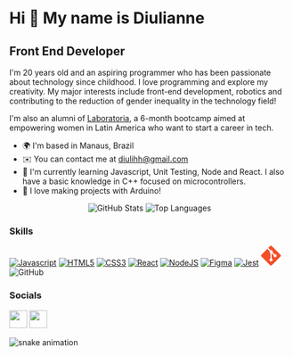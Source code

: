 Hi 👋 My name is Diulianne
==========================

Front End Developer
-----------------------------

I'm 20 years old and an aspiring programmer who has been passionate about technology since childhood. I love programming and explore my creativity. My major interests include front-end development, robotics and contributing to the reduction of gender inequality in the technology field!

I'm also an alumni of [Laboratoria](https://www.laboratoria.la/en), a 6-month bootcamp aimed at empowering women in Latin America who want to start a career in tech.

* 🌍  I'm based in Manaus, Brazil
* ✉️  You can contact me at [diulihh@gmail.com](mailto:diulihh@gmail.com)
* 🧠  I'm currently learning Javascript, Unit Testing, Node and React. I also have a basic knowledge in C++ focused on microcontrollers.
* 🤖  I love making projects with Arduino!


<p align="center">
    <img src="https://github-readme-stats.vercel.app/api?username=diulianne&show_icons=true&theme=neon&rank_icon=github&include_all_commits=true" alt="GitHub Stats" height="180em">
    <img src="https://github-readme-stats.vercel.app/api/top-langs/?username=diulianne&show_icons=true&theme=neon" alt="Top Languages"  height="180em">
</p>


### Skills

<p align="left">
<a href="https://developer.mozilla.org/en-US/docs/Web/JavaScript" target="_blank" rel="noreferrer"><img src="https://raw.githubusercontent.com/danielcranney/readme-generator/main/public/icons/skills/javascript-colored.svg" width="36" height="36" alt="Javascript" /></a>
<a href="https://developer.mozilla.org/en-US/docs/Glossary/HTML5" target="_blank" rel="noreferrer"><img src="https://raw.githubusercontent.com/danielcranney/readme-generator/main/public/icons/skills/html5-colored.svg" width="36" height="36" alt="HTML5" /></a>
<a href="https://www.w3.org/TR/CSS/#css" target="_blank" rel="noreferrer"><img src="https://raw.githubusercontent.com/danielcranney/readme-generator/main/public/icons/skills/css3-colored.svg" width="36" height="36" alt="CSS3" /></a>
<a href="https://reactjs.org/" target="_blank" rel="noreferrer"><img src="https://raw.githubusercontent.com/danielcranney/readme-generator/main/public/icons/skills/react-colored.svg" width="36" height="36" alt="React" /></a>
<a href="https://nodejs.org/en/" target="_blank" rel="noreferrer"><img src="https://raw.githubusercontent.com/danielcranney/readme-generator/main/public/icons/skills/nodejs-colored.svg" width="36" height="36" alt="NodeJS" /></a>
<a href="https://www.figma.com/" target="_blank" rel="noreferrer"><img src="https://raw.githubusercontent.com/danielcranney/readme-generator/main/public/icons/skills/figma-colored.svg" width="36" height="36" alt="Figma" /></a>
<a href="https://jestjs.io/" target="_blank" rel="noreferrer"><img src="https://cdn.jsdelivr.net/gh/devicons/devicon/icons/jest/jest-plain.svg" width="36" height="36" alt="Jest" /></a>
<a><img src="https://raw.githubusercontent.com/devicons/devicon/master/icons/git/git-original.svg" width="36" height="36" alt="Git" /></a>
<a><img src="https://raw.githubusercontent.com/danielcranney/readme-generator/main/public/icons/socials/github-dark.svg" width="36" height="36" alt="GitHub" /></a>
  
</p>

### Socials

<p align="left"> <a href="https://github.com/Diulianne" target="_blank" rel="noreferrer"><img src="https://raw.githubusercontent.com/danielcranney/readme-generator/main/public/icons/socials/github-dark.svg" width="32" height="32" /></a> <a href="https://www.linkedin.com/in/diulianneoliveira/" target="_blank" rel="noreferrer"><img src="https://raw.githubusercontent.com/danielcranney/readme-generator/main/public/icons/socials/linkedin.svg" width="32" height="32" /></a></p>

![snake animation](https://github.com/Diulianne/Diulianne/blob/output/github-contribution-grid-snake2.svg)
  






